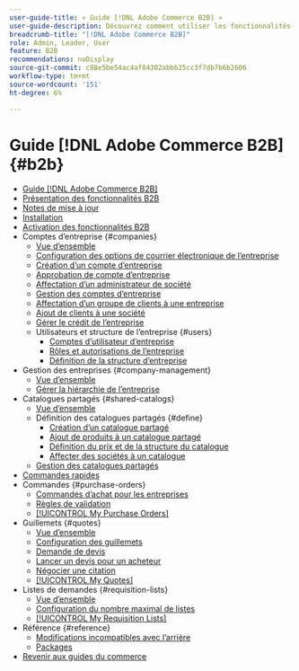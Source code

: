```yaml
---
user-guide-title: « Guide [!DNL Adobe Commerce B2B] »
user-guide-description: Découvrez comment utiliser les fonctionnalités intégrées B2B disponibles pour Adobe Commerce,
breadcrumb-title: "[!DNL Adobe Commerce B2B]"
role: Admin, Leader, User
feature: B2B
recommendations: noDisplay
source-git-commit: c88e5be54ac4af04302abbb25cc3f7db7b6b2606
workflow-type: tm+mt
source-wordcount: '151'
ht-degree: 6%

---
```



# Guide [!DNL Adobe Commerce B2B] {#b2b}

+ [Guide [!DNL Adobe Commerce B2B]](guide-overview.md)
+ [Présentation des fonctionnalités B2B](introduction.md)
+ [Notes de mise à jour](release-notes.md)
+ [Installation](install.md)
+ [Activation des fonctionnalités B2B](enable-basic-features.md)
+ Comptes d’entreprise {#companies}
   + [Vue d’ensemble](account-companies.md)
   + [Configuration des options de courrier électronique de l’entreprise](email-company-configuration.md)
   + [Création d’un compte d’entreprise](account-company-create.md)
   + [Approbation de compte d’entreprise](account-company-approve.md)
   + [Affectation d’un administrateur de société](account-company-admin.md)
   + [Gestion des comptes d’entreprise](account-company-manage.md)
   + [Affectation d’un groupe de clients à une entreprise](account-company-customer-group.md)
   + [Ajout de clients à une société](customer-assign-company.md)
   + [Gérer le crédit de l’entreprise](credit-company.md)
   + Utilisateurs et structure de l’entreprise {#users}
      + [Comptes d’utilisateur d’entreprise](account-company-users.md)
      + [Rôles et autorisations de l’entreprise](account-company-roles-permissions.md)
      + [Définition de la structure d’entreprise](account-company-structure.md)
+ Gestion des entreprises {#company-management}
   + [Vue d’ensemble](manage-companies.md)
   + [Gérer la hiérarchie de l’entreprise](assign-companies.md)
+ Catalogues partagés {#shared-catalogs}
   + [Vue d’ensemble](catalog-shared.md)
   + Définition des catalogues partagés {#define}
      + [Création d’un catalogue partagé](catalog-shared-create.md)
      + [Ajout de produits à un catalogue partagé](catalog-shared-product-add.md)
      + [Définition du prix et de la structure du catalogue](catalog-shared-pricing-structure.md)
      + [Affecter des sociétés à un catalogue](catalog-shared-assign-companies.md)
   + [Gestion des catalogues partagés](catalog-shared-manage.md)
+ [Commandes rapides](quick-order.md)
+ Commandes {#purchase-orders}
   + [Commandes d’achat pour les entreprises](purchase-order-flow.md)
   + [Règles de validation](account-dashboard-approval-rules.md)
   + [[!UICONTROL My Purchase Orders]](account-dashboard-my-purchase-orders.md)
+ Guillemets {#quotes}
   + [Vue d’ensemble](quotes.md)
   + [Configuration des guillemets](configure-quotes.md)
   + [Demande de devis](quote-request.md)
   + [Lancer un devis pour un acheteur](sales-rep-initiates-quote.md)
   + [Négocier une citation](quote-price-negotiation.md)
   + [[!UICONTROL My Quotes]](account-dashboard-my-quotes.md)
+ Listes de demandes {#requisition-lists}
   + [Vue d’ensemble](requisition-lists.md)
   + [Configuration du nombre maximal de listes](configure-requisition-lists.md)
   + [[!UICONTROL My Requisition Lists]](account-dashboard-requisition-lists-manage.md)
+ Référence {#reference}
   + [Modifications incompatibles avec l’arrière](backward-incompatible-changes.md)
   + [Packages](packages.md)
+ [Revenir aux guides du commerce](https://experienceleague.adobe.com/en/docs/commerce-admin/user-guides/home)
